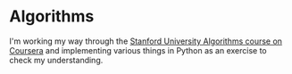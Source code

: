 # Algorithms
I'm working my way through the [Stanford University Algorithms course on Coursera](https://class.coursera.org/algo-008/) 
and implementing various things in Python as an exercise to check my understanding.
